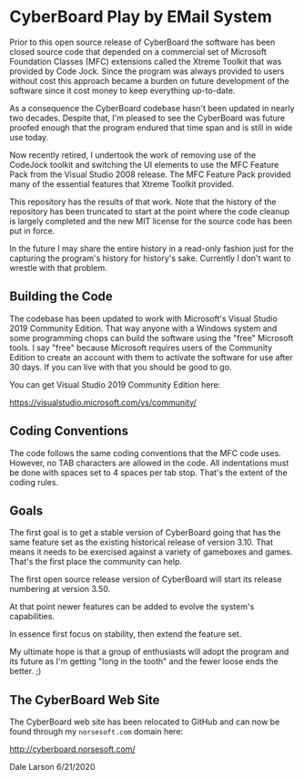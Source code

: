 CyberBoard Play by EMail System
===============================

Prior to this open source release of CyberBoard the software has been closed source
code that depended on a commercial set of Microsoft Foundation Classes (MFC) extensions 
called the Xtreme Toolkit that was provided by Code Jock. Since the program was always 
provided to users without cost this approach became a burden on future development 
of the software since it cost money to keep everything up-to-date.

As a consequence the CyberBoard codebase hasn't been updated in nearly two decades. 
Despite that, I'm pleased to see the CyberBoard was future proofed enough that 
the program endured that time span and is still in wide use today.

Now recently retired, I undertook the work of removing use of the CodeJock toolkit 
and switching the UI elements to use the MFC Feature Pack from the Visual Studio 
2008 release. The MFC Feature Pack provided many of the essential features that 
Xtreme Toolkit provided.

This repository has the results of that work. Note that the history of the repository
has been truncated to start at the point where the code cleanup is largely completed
and the new MIT license for the source code has been put in force.

In the future I may share the entire history in a read-only fashion just for the
capturing the program's history for history's sake. Currently I don't want to wrestle 
with that problem.

Building the Code
-----------------

The codebase has been updated to work with Microsoft's Visual Studio 2019 Community
Edition. That way anyone with a Windows system and some programming chops can
build the software using the "free" Microsoft tools. I say "free" because Microsoft requires
users of the Community Edition to create an account with them to activate the software
for use after 30 days. If you can live with that you should be good to go.

You can get Visual Studio 2019 Community Edition here: 

https://visualstudio.microsoft.com/vs/community/

Coding Conventions
------------------

The code follows the same coding conventions that the MFC code uses. However, no TAB
characters are allowed in the code. All indentations must be done with spaces set 
to 4 spaces per tab stop. That's the extent of the coding rules.

Goals
-----

The first goal is to get a stable version of CyberBoard going that has the
same feature set as the existing historical release of version 3.10. That means
it needs to be exercised against a variety of gameboxes and games. That's the first
place the community can help.

The first open source release version of CyberBoard will start its release numbering 
at version 3.50.

At that point newer features can be added to evolve the system's capabilities.

In essence first focus on stability, then extend the feature set.

My ultimate hope is that a group of enthusiasts will adopt the program and its
future as I'm getting "long in the tooth" and the fewer loose ends the better. ;)

The CyberBoard Web Site
-----------------------

The CyberBoard web site has been relocated to GitHub and can now be found 
through my `norsesoft.com` domain here:

http://cyberboard.norsesoft.com/

Dale Larson
6/21/2020
